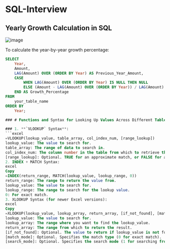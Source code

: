 # SQL-Interview

## Yearly Growth Calculation in SQL

![image](https://github.com/user-attachments/assets/5232184b-cade-44ad-8d6c-011ffb8185bd)

To calculate the year-by-year growth percentage:

```sql
SELECT 
    Year,
    Amount,
    LAG(Amount) OVER (ORDER BY Year) AS Previous_Year_Amount,
    CASE 
        WHEN LAG(Amount) OVER (ORDER BY Year) IS NULL THEN NULL 
        ELSE (Amount - LAG(Amount) OVER (ORDER BY Year)) / LAG(Amount) OVER (ORDER BY Year) * 100 
    END AS Growth_Percentage
FROM 
    your_table_name
ORDER BY 
    Year;

### # Functions and Syntax for Looking Up Values Across Different Tables and Sheets

### 1. **`VLOOKUP` Syntax**:
```excel
=VLOOKUP(lookup_value, table_array, col_index_num, [range_lookup])
lookup_value: The value to search for.
table_array: The range of data to search in.
col_index_num: The column number in the table from which to retrieve the value.
[range_lookup]: Optional. TRUE for an approximate match, or FALSE for an exact match.
2. INDEX + MATCH Syntax:
excel
Copy
=INDEX(return_range, MATCH(lookup_value, lookup_range, 0))
return_range: The range to return the value from.
lookup_value: The value to search for.
lookup_range: The range to search for the lookup value.
0: For exact match.
3. XLOOKUP Syntax (for newer Excel versions):
excel
Copy
=XLOOKUP(lookup_value, lookup_array, return_array, [if_not_found], [match_mode], [search_mode])
lookup_value: The value to search for.
lookup_array: The range where you want to find the lookup_value.
return_array: The range from which to return the result.
[if_not_found]: Optional. The value to return if lookup_value is not found.
[match_mode]: Optional. Specifies the match type (0 for exact match).
[search_mode]: Optional. Specifies the search mode (1 for searching from first to last, -1 for reverse).
